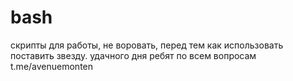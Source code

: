 # bash
скрипты для работы, не воровать, перед тем как использовать поставить звезду.
удачного дня ребят
по всем вопросам t.me/avenuemonten
